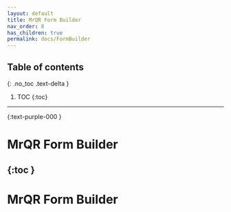 ```yaml
---
layout: default
title: MrQR Form Builder
nav_order: 8
has_children: true
permalink: docs/FormBuilder
---
```


## Table of contents
{: .no_toc .text-delta }

1. TOC
{:toc}

---

{:text-purple-000 }
# MrQR Form Builder
{:toc }
---
# MrQR Form Builder
